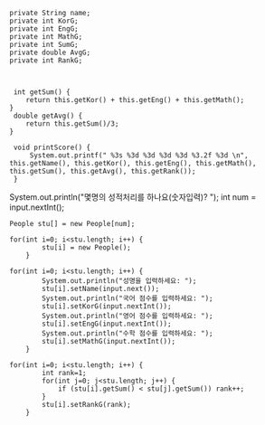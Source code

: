 
	private String name;
	private int KorG;
	private int EngG;
	private int MathG;
	private int SumG;
	private double AvgG;
	private int RankG;
  
  
  
  	 int getSum() {
		return this.getKor() + this.getEng() + this.getMath();
	}
	 double getAvg() {
		return this.getSum()/3;
	}
  
  	 void printScore() {
		 System.out.printf(" %3s %3d %3d %3d %3d %3.2f %3d \n", this.getName(), this.getKor(), this.getEng(), this.getMath(), this.getSum(), this.getAvg(), this.getRank());
	 }
   
   System.out.println("몇명의 성적처리를 하나요(숫자입력)? ");
		int num = input.nextInt();
    
    People stu[] = new People[num];
    
    for(int i=0; i<stu.length; i++) {
			stu[i] = new People();
		}
    
    for(int i=0; i<stu.length; i++) {
			System.out.println("성명을 입력하세요: ");
			stu[i].setName(input.next());
			System.out.println("국어 점수를 입력하세요: ");
			stu[i].setKorG(input.nextInt());
			System.out.println("영어 점수를 입력하세요: ");
			stu[i].setEngG(input.nextInt());
			System.out.println("수학 점수를 입력하세요: ");
			stu[i].setMathG(input.nextInt());
		}
    
    for(int i=0; i<stu.length; i++) {
			int rank=1;
			for(int j=0; j<stu.length; j++) {
				if (stu[i].getSum() < stu[j].getSum()) rank++;
			}
			stu[i].setRankG(rank);
		}
    
    
    
